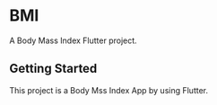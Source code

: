 # BMI

A Body Mass Index Flutter project.

## Getting Started

This project is a Body Mss Index App by using Flutter.
